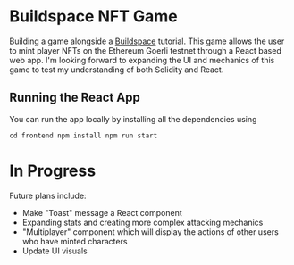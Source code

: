 # Buildspace NFT Game

Building a game alongside a [Buildspace](https://buildspace.so/) tutorial. This game allows the user to mint player NFTs on the Ethereum Goerli testnet through a React based web app.
I'm looking forward to expanding the UI and mechanics of this game to test my understanding of both Solidity and React.

## Running the React App
You can run the app locally by installing all the dependencies using

`cd frontend
npm install
npm run start`

# In Progress
Future plans include:
- Make "Toast" message a React component
- Expanding stats and creating more complex attacking mechanics
- "Multiplayer" component which will display the actions of other users who have minted characters
- Update UI visuals